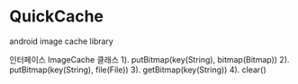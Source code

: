 # QuickCache
android image cache library

인터페이스
ImageCache 클래스
1). putBitmap(key(String), bitmap(Bitmap))
2). putBitmap(key(String), file(File))
3). getBitmap(key(String))
4). clear()

